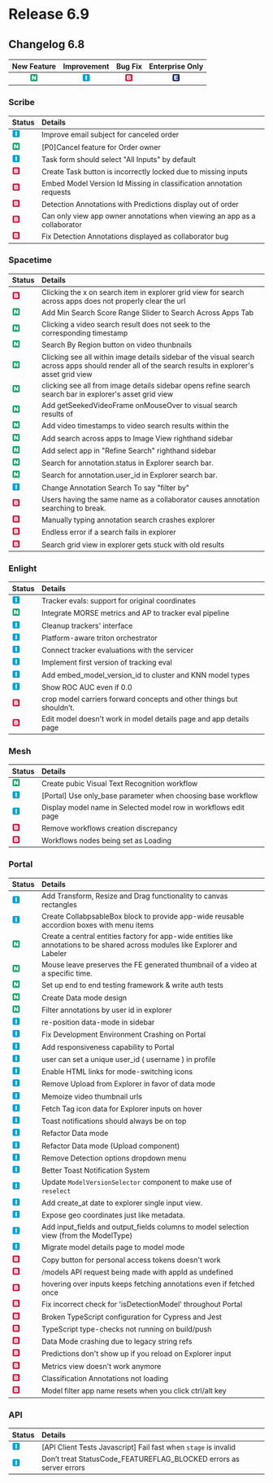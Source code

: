 # Release 6.9

## Changelog 6.8

| New Feature | Improvement | Bug Fix | Enterprise Only |
| :---: | :---: | :---: | :---: |
| ![](../../.gitbook/assets/new_feature%20%282%29%20%2811%29.jpg) | ![](../../.gitbook/assets/improvement%20%2819%29%20%282%29%20%2820%29.jpg) | ![](../../.gitbook/assets/bug%20%28196%29%20%28452%29%20%285%29%20%2818%29.jpg) | ![](../../.gitbook/assets/enterprise%20%2818%29%20%2816%29%20%281%29%20%283%29.jpg) |

### Scribe

| Status | Details |
| :--- | :--- |
| ![](../../.gitbook/assets/improvement%20%2819%29%20%282%29%20%287%29.jpg) | Improve email subject for canceled order |
| ![](../../.gitbook/assets/new_feature%20%282%29%20%2810%29.jpg) | \[P0\]Cancel feature for Order owner |
| ![](../../.gitbook/assets/improvement%20%2819%29%20%282%29%20%282%29.jpg) | Task form should select "All Inputs" by default |
| ![](../../.gitbook/assets/bug%20%28196%29%20%28452%29%20%285%29%20%2811%29.jpg) | Create Task button is incorrectly locked due to missing inputs |
| ![](../../.gitbook/assets/bug%20%28196%29%20%28452%29%20%285%29%20%288%29.jpg) | Embed Model Version Id Missing in classification annotation requests |
| ![](../../.gitbook/assets/bug%20%28196%29%20%28452%29%20%285%29%20%2810%29.jpg) | Detection Annotations with Predictions display out of order |
| ![](../../.gitbook/assets/bug%20%28196%29%20%28452%29%20%285%29%20%2820%29.jpg) | Can only view app owner annotations when viewing an app as a collaborator |
| ![](../../.gitbook/assets/bug%20%28196%29%20%28452%29%20%285%29%20%2822%29.jpg) | Fix Detection Annotations displayed as collaborator bug |

### Spacetime

| Status | Details |
| :--- | :--- |
| ![](../../.gitbook/assets/bug%20%28196%29%20%28452%29%20%285%29%20%2815%29.jpg) | Clicking the x on search item in explorer grid view for search across apps does not properly clear the url |
| ![](../../.gitbook/assets/new_feature%20%282%29%20%2814%29.jpg) | Add Min Search Score Range Slider to Search Across Apps Tab |
| ![](../../.gitbook/assets/new_feature%20%282%29%20%282%29.jpg) | Clicking a video search result does not seek to the corresponding timestamp |
| ![](../../.gitbook/assets/new_feature%20%282%29%20%2813%29.jpg) | Search By Region button on video thunbnails |
| ![](../../.gitbook/assets/new_feature%20%282%29%20%2816%29.jpg) | Clicking see all within image details sidebar of the visual search across apps should render all of the search results in explorer's asset grid view |
| ![](../../.gitbook/assets/new_feature%20%282%29%20%286%29.jpg) | clicking see all from image details sidebar opens refine search search bar in explorer's asset grid view |
| ![](../../.gitbook/assets/new_feature%20%282%29%20%2817%29.jpg) | Add getSeekedVideoFrame onMouseOver to visual search results of |
| ![](../../.gitbook/assets/new_feature%20%282%29%20%283%29.jpg) | Add video timestamps to video search results within the |
| ![](../../.gitbook/assets/new_feature%20%282%29%20%2819%29.jpg) | Add search across apps to Image View righthand sidebar |
| ![](../../.gitbook/assets/new_feature%20%282%29%20%2812%29.jpg) | Add select app in "Refine Search" righthand sidebar |
| ![](../../.gitbook/assets/new_feature%20%282%29%20%281%29.jpg) | Search for annotation.status in Explorer search bar. |
| ![](../../.gitbook/assets/new_feature%20%282%29%20%287%29.jpg) | Search for annotation.user\_id in Explorer search bar. |
| ![](../../.gitbook/assets/improvement%20%2819%29%20%282%29%20%2823%29.jpg) | Change Annotation Search To say "filter by" |
| ![](../../.gitbook/assets/bug%20%28196%29%20%28452%29%20%285%29%20%289%29.jpg) | Users having the same name as a collaborator causes annotation searching to break. |
| ![](../../.gitbook/assets/bug%20%28196%29%20%28452%29%20%285%29.jpg) | Manually typing annotation search crashes explorer |
| ![](../../.gitbook/assets/bug%20%28196%29%20%28452%29%20%285%29%20%286%29.jpg) | Endless error if a search fails in explorer |
| ![](../../.gitbook/assets/bug%20%28196%29%20%28452%29%20%285%29%20%285%29.jpg) | Search grid view in explorer gets stuck with old results |

### Enlight

| Status | Details |
| :--- | :--- |
| ![](../../.gitbook/assets/improvement%20%2819%29%20%282%29%20%2814%29.jpg) | Tracker evals: support for original coordinates |
| ![](../../.gitbook/assets/new_feature%20%282%29%20%288%29.jpg) | Integrate MORSE metrics and AP to tracker eval pipeline |
| ![](../../.gitbook/assets/improvement%20%2819%29%20%282%29%20%2833%29.jpg) | Cleanup trackers' interface |
| ![](../../.gitbook/assets/improvement%20%2819%29%20%282%29%20%2829%29.jpg) | Platform-aware triton orchestrator |
| ![](../../.gitbook/assets/improvement%20%2819%29%20%282%29%20%2821%29.jpg) | Connect tracker evaluations with the servicer |
| ![](../../.gitbook/assets/improvement%20%2819%29%20%282%29%20%2813%29.jpg) | Implement first version of tracking eval |
| ![](../../.gitbook/assets/improvement%20%2819%29%20%282%29%20%284%29.jpg) | Add embed\_model\_version\_id to cluster and KNN model types |
| ![](../../.gitbook/assets/improvement%20%2819%29%20%282%29%20%2830%29.jpg) | Show ROC AUC even if 0.0 |
| ![](../../.gitbook/assets/bug%20%28196%29%20%28452%29%20%285%29%20%2812%29.jpg) | crop model carriers forward concepts and other things but shouldn’t. |
| ![](../../.gitbook/assets/bug%20%28196%29%20%28452%29%20%285%29%20%2825%29.jpg) | Edit model doesn't work in model details page and app details page |

### Mesh

| Status | Details |
| :--- | :--- |
| ![](../../.gitbook/assets/new_feature%20%282%29.jpg) | Create pubic Visual Text Recognition workflow |
| ![](../../.gitbook/assets/improvement%20%2819%29%20%282%29.jpg) | \[Portal\] Use only\_base parameter when choosing base workflow |
| ![](../../.gitbook/assets/improvement%20%2819%29%20%282%29%20%2816%29.jpg) | Display model name in Selected model row in workflows edit page |
| ![](../../.gitbook/assets/bug%20%28196%29%20%28452%29%20%285%29%20%2813%29.jpg) | Remove workflows creation discrepancy |
| ![](../../.gitbook/assets/bug%20%28196%29%20%28452%29%20%285%29%20%2821%29.jpg) | Workflows nodes being set as Loading |

### Portal

| Status | Details |
| :--- | :--- |
| ![](../../.gitbook/assets/improvement%20%2819%29%20%282%29%20%2822%29.jpg) | Add Transform, Resize and Drag functionality to canvas rectangles |
| ![](../../.gitbook/assets/improvement%20%2819%29%20%282%29%20%2827%29.jpg) | Create CollabpsableBox block to provide app-wide reusable accordion boxes with menu items |
| ![](../../.gitbook/assets/new_feature%20%282%29%20%2818%29.jpg) | Create a central entities factory for app-wide entities like annotations to be shared across modules like Explorer and Labeler |
| ![](../../.gitbook/assets/new_feature%20%282%29%20%285%29.jpg) | Mouse leave preserves the FE generated thumbnail of a video at a specific time. |
| ![](../../.gitbook/assets/new_feature%20%282%29%20%289%29.jpg) | Set up end to end testing framework & write auth tests |
| ![](../../.gitbook/assets/new_feature%20%282%29%20%284%29.jpg) | Create Data mode design |
| ![](../../.gitbook/assets/new_feature%20%282%29%20%2815%29.jpg) | Filter annotations by user id in explorer |
| ![](../../.gitbook/assets/improvement%20%2819%29%20%282%29%20%288%29.jpg) | re-position data-mode in sidebar |
| ![](../../.gitbook/assets/improvement%20%2819%29%20%282%29%20%2831%29.jpg) | Fix Development Environment Crashing on Portal |
| ![](../../.gitbook/assets/improvement%20%2819%29%20%282%29%20%2834%29.jpg) | Add responsiveness capability to Portal |
| ![](../../.gitbook/assets/improvement%20%2819%29%20%282%29%20%281%29.jpg) | user can set a unique user\_id \( username \) in profile |
| ![](../../.gitbook/assets/improvement%20%2819%29%20%282%29%20%2819%29.jpg) | Enable HTML links for mode-switching icons |
| ![](../../.gitbook/assets/improvement%20%2819%29%20%282%29%20%2818%29.jpg) | Remove Upload from Explorer in favor of data mode |
| ![](../../.gitbook/assets/improvement%20%2819%29%20%282%29%20%2824%29.jpg) | Memoize video thumbnail urls |
| ![](../../.gitbook/assets/improvement%20%2819%29%20%282%29%20%2832%29.jpg) | Fetch Tag icon data for Explorer inputs on hover |
| ![](../../.gitbook/assets/improvement%20%2819%29%20%282%29%20%2826%29.jpg) | Toast notifications should always be on top |
| ![](../../.gitbook/assets/improvement%20%2819%29%20%282%29%20%2828%29.jpg) | Refactor Data mode |
| ![](../../.gitbook/assets/improvement%20%2819%29%20%282%29%20%2815%29.jpg) | Refactor Data mode \(Upload component\) |
| ![](../../.gitbook/assets/improvement%20%2819%29%20%282%29%20%2812%29.jpg) | Remove Detection options dropdown menu |
| ![](../../.gitbook/assets/improvement%20%2819%29%20%282%29%20%285%29.jpg) | Better Toast Notification System |
| ![](../../.gitbook/assets/improvement%20%2819%29%20%282%29%20%283%29.jpg) | Update `ModelVersionSelector` component to make use of `reselect` |
| ![](../../.gitbook/assets/improvement%20%2819%29%20%282%29%20%286%29.jpg) | Add create\_at date to explorer single input view. |
| ![](../../.gitbook/assets/improvement%20%2819%29%20%282%29%20%2825%29.jpg) | Expose geo coordinates just like metadata. |
| ![](../../.gitbook/assets/improvement%20%2819%29%20%282%29%20%2817%29.jpg) | Add input\_fields and output\_fields columns to model selection view \(from the ModelType\) |
| ![](../../.gitbook/assets/improvement%20%2819%29%20%282%29%20%2810%29.jpg) | Migrate model details page to model mode |
| ![](../../.gitbook/assets/bug%20%28196%29%20%28452%29%20%285%29%20%282%29.jpg) | Copy button for personal access tokens doesn't work |
| ![](../../.gitbook/assets/bug%20%28196%29%20%28452%29%20%285%29%20%2824%29.jpg) | /models API request being made with appId as undefined |
| ![](../../.gitbook/assets/bug%20%28196%29%20%28452%29%20%285%29%20%2819%29.jpg) | hovering over inputs keeps fetching annotations even if fetched once |
| ![](../../.gitbook/assets/bug%20%28196%29%20%28452%29%20%285%29%20%284%29.jpg) | Fix incorrect check for 'isDetectionModel' throughout Portal |
| ![](../../.gitbook/assets/bug%20%28196%29%20%28452%29%20%285%29%20%287%29.jpg) | Broken TypeScript configuration for Cypress and Jest |
| ![](../../.gitbook/assets/bug%20%28196%29%20%28452%29%20%285%29%20%2814%29.jpg) | TypeScript type-checks not running on build/push |
| ![](../../.gitbook/assets/bug%20%28196%29%20%28452%29%20%285%29%20%2817%29.jpg) | Data Mode crashing due to legacy string refs |
| ![](../../.gitbook/assets/bug%20%28196%29%20%28452%29%20%285%29%20%283%29.jpg) | Predictions don't show up if you reload on Explorer input |
| ![](../../.gitbook/assets/bug%20%28196%29%20%28452%29%20%285%29%20%2816%29.jpg) | Metrics view doesn't work anymore |
| ![](../../.gitbook/assets/bug%20%28196%29%20%28452%29%20%285%29%20%2823%29.jpg) | Classification Annotations not loading |
| ![](../../.gitbook/assets/bug%20%28196%29%20%28452%29%20%285%29%20%281%29.jpg) | Model filter app name resets when you click ctrl/alt key |

### API

| Status | Details |
| :--- | :--- |
| ![](../../.gitbook/assets/improvement%20%2819%29%20%282%29%20%289%29.jpg) | \[API Client Tests Javascript\] Fail fast when `stage` is invalid |
| ![](../../.gitbook/assets/improvement%20%2819%29%20%282%29%20%2811%29.jpg) | Don’t treat StatusCode\_FEATUREFLAG\_BLOCKED errors as server errors |

